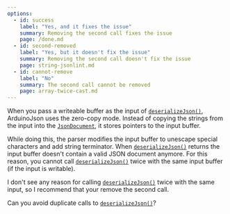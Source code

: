 ```yaml
---
options:
  - id: success
    label: "Yes, and it fixes the issue"
    summary: Removing the second call fixes the issue
    page: /done.md
  - id: second-removed
    label: "Yes, but it doesn't fix the issue"
    summary: Removing the second call doesn't fix the issue
    page: string-jsonlint.md
  - id: cannot-remove
    label: "No"
    summary: The second call cannot be removed
    page: array-twice-cast.md
---
```


When you pass a writeable buffer as the input of [`deserializeJson()`](/v6/api/json/deserializejson/), ArduinoJson uses the zero-copy mode. Instead of copying the strings from the input into the [`JsonDocument`](/v6/api/jsondocument/), it stores pointers to the input buffer.

While doing this, the parser modifies the input buffer to unescape special characters and add string terminator.
When [`deserializeJson()`](/v6/api/json/deserializejson/) returns the input buffer doesn't contain a valid JSON document anymore.
For this reason, you cannot call [`deserializeJson()`](/v6/api/json/deserializejson/) twice with the same input buffer (if the input is writable).

I don't see any reason for calling [`deserializeJson()`](/v6/api/json/deserializejson/) twice with the same input, so I recommend that your remove the second call.

Can you avoid duplicate calls to [`deserializeJson()`](/v6/api/json/deserializejson/)?
